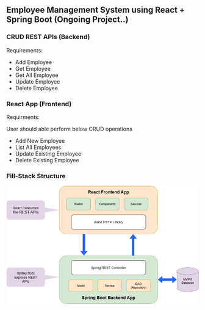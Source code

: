 ## Employee Management System using React + Spring Boot (Ongoing Project..)

### CRUD REST APIs (Backend)

Requirements:
- Add Employee
- Get Employee
- Get All Employee
- Update Employee
- Delete Employee

### React App (Frontend)

Requirments:

User should able perform below CRUD operations
- Add New Employee
- List All Employees
- Update Existing Employee
- Delete Existing Employee

### Fill-Stack Structure
<p align="center" ><img  src = "screenshots/em.png?raw=true" width = 700px></p>
